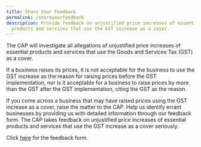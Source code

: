 ```yaml
---
title: Share Your Feedback
permalink: /shareyourfeedback
description: Provide feedback on unjustified price increases of essential
  products and services that use the GST increase as a cover.
---
```

The CAP will investigate all allegations of unjustified price increases of essential products and services that use the Goods and Services Tax (GST) as a cover. 

If a business raises its prices, it is not acceptable for the business to use the GST increase as the reason for raising prices before the GST implementation, nor is it acceptable for a business to raise prices by more than the GST after the GST implementation, citing the GST as the reason.

If you come across a business that may have raised prices using the GST increase as a cover, raise the matter to the CAP. Help us identify errant businesses by providing us with detailed information through our feedback form. The CAP takes feedback on unjustified price increases of essential products and services that use the GST increase as a cover seriously.

Click <a href="https://form.gov.sg/#!/61d7bd7e6c60da0012ba2383" target="_blank">here</a> for the feedback form.